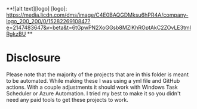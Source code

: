 **![alt text][logo]
[logo]: https://media.licdn.com/dms/image/C4E0BAQGDMksu6hPR4A/company-logo_200_200/0/1528226910847?e=2147483647&v=beta&t=6tGpwPN2XoGGsb8MZlKhROptAkC2ZOvLE3tmIRgkzBU
**
# **Disclosure**

Please note that the majority of the projects that are in this folder is meant to be automated. While making these I was using a yml file and GitHub actions.
With a couple adjustments it should work with Windows Task Scheduler or Azure Automation. 
I tried my best to make it so you didn't need any paid tools to get these projects to work.
